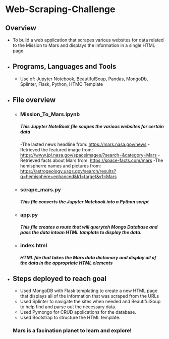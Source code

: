 # Web-Scraping-Challenge

## Overview
  - To build a web application that scrapes various websites for data related to the Mission to Mars and displays the information in a single HTML page. 
  

- ## Programs, Languages and Tools
  - Use of: Jupyter Notebook, BeautifulSoup, Pandas, MongoDb, Splinter, Flask, Python, HTMO Template

- ## File overview
  - ### Mission_To_Mars.ipynb
    ##### This Jupyter NoteBook file scapes the various websites for certain data
    -The lasted news headline from: https://mars.nasa.gov/news
    -Retrieved the featured image from: https://www.jpl.nasa.gov/spaceimages/?search=&category=Mars
    -Retrieved facts about Mars from: https://space-facts.com/mars
    -The hemispherre names and pictures from: https://astrogeology.usgs.gov/search/results?q=hemisphere+enhanced&k1=target&v1=Mars
    
  - ### scrape_mars.py
    ##### This file converts the Jupyter Notebook into a Python script
  - ### app.py
    ##### This file creates a route that will queryteh Mongo Database and pass the data intoan HTML tamplate to display the data. 
  - ### index.html
    ##### HTML file that takes the Mars data dictionary and display all of the data in the appropriate HTML elements


- ## Steps deployed to reach goal
    - Used MongoDB with Flask templating to create a new HTML page that displays all of the information that was scraped from the URLs 
    - Used Splinter to navigate the sites when needed and BeautifulSoup to help find and parse out the necessary data.
    - Used Pymongo for CRUD applications for the database. 
    - Used Bootstrap to structure the HTML template.

   ### Mars is a facination planet to learn and explore!

